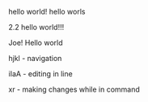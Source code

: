 hello world!
hello worls

2.2 hello world!!!

Joe! Hello world

hjkl - navigation

iIaA - editing in line

xr - making changes while in command

